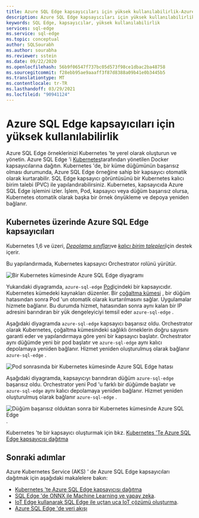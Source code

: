```yaml
---
title: Azure SQL Edge kapsayıcıları için yüksek kullanılabilirlik-Azure SQL Edge
description: Azure SQL Edge kapsayıcıları için yüksek kullanılabilirlik hakkında bilgi edinin
keywords: SQL Edge, kapsayıcılar, yüksek kullanılabilirlik
services: sql-edge
ms.service: sql-edge
ms.topic: conceptual
author: SQLSourabh
ms.author: sourabha
ms.reviewer: sstein
ms.date: 09/22/2020
ms.openlocfilehash: 56b9f06547f737bc05d573f98ce1dbac2ba48758
ms.sourcegitcommit: f28ebb95ae9aaaff3f87d8388a09b41e0b3445b5
ms.translationtype: MT
ms.contentlocale: tr-TR
ms.lasthandoff: 03/29/2021
ms.locfileid: "90941124"
---
```

# <a name="high-availability-for-azure-sql-edge-containers"></a>Azure SQL Edge kapsayıcıları için yüksek kullanılabilirlik

Azure SQL Edge örneklerinizi Kubernetes 'te yerel olarak oluşturun ve yönetin. Azure SQL Edge 'i [Kubernetes](https://kubernetes.io/)tarafından yönetilen Docker kapsayıcılarına dağıtın. Kubernetes 'de, bir küme düğümünün başarısız olması durumunda, Azure SQL Edge örneğine sahip bir kapsayıcı otomatik olarak kurtarabilir. SQL Edge kapsayıcı görüntüsünü bir Kubernetes kalıcı birim talebi (PVC) ile yapılandırabilirsiniz. Kubernetes, kapsayıcıda Azure SQL Edge işlemini izler. İşlem, Pod, kapsayıcı veya düğüm başarısız olursa, Kubernetes otomatik olarak başka bir örnek önyükleme ve depoya yeniden bağlanır.

## <a name="azure-sql-edge-containers-on-kubernetes"></a>Kubernetes üzerinde Azure SQL Edge kapsayıcıları

Kubernetes 1,6 ve üzeri, [*Depolama sınıfları*](https://kubernetes.io/docs/concepts/storage/storage-classes/)ve [*kalıcı birim talepleri*](https://kubernetes.io/docs/concepts/storage/storage-classes/#persistentvolumeclaims)için destek içerir.

Bu yapılandırmada, Kubernetes kapsayıcı Orchestrator rolünü yürütür. 

![Bir Kubernetes kümesinde Azure SQL Edge diyagramı](media/deploy-kubernetes/kubernetes-sql-edge.png)

Yukarıdaki diyagramda, `azure-sql-edge` [Pod](https://kubernetes.io/docs/concepts/workloads/pods/pod/)içindeki bir kapsayıcıdır. Kubernetes kümedeki kaynakları düzenler. Bir [çoğaltma kümesi](https://kubernetes.io/docs/concepts/workloads/controllers/replicaset/) , bir düğüm hatasından sonra Pod 'un otomatik olarak kurtarılmasını sağlar. Uygulamalar hizmete bağlanır. Bu durumda hizmet, hatasından sonra aynı kalan bir IP adresini barındıran bir yük dengeleyiciyi temsil eder `azure-sql-edge` .

Aşağıdaki diyagramda `azure-sql-edge` kapsayıcı başarısız oldu. Orchestrator olarak Kubernetes, çoğaltma kümesindeki sağlıklı örneklerin doğru sayısını garanti eder ve yapılandırmaya göre yeni bir kapsayıcı başlatır. Orchestrator aynı düğümde yeni bir pod başlatır ve `azure-sql-edge` aynı kalıcı depolamaya yeniden bağlanır. Hizmet yeniden oluşturulmuş olarak bağlanır `azure-sql-edge` .

![Pod sonrasında bir Kubernetes kümesinde Azure SQL Edge hatası](media/deploy-kubernetes/kubernetes-sql-edge-after-pod-fail.png)

Aşağıdaki diyagramda, kapsayıcıyı barındıran düğüm `azure-sql-edge` başarısız oldu. Orchestrator yeni Pod 'u farklı bir düğümde başlatır ve `azure-sql-edge` aynı kalıcı depolamaya yeniden bağlanır. Hizmet yeniden oluşturulmuş olarak bağlanır `azure-sql-edge` .

![Düğüm başarısız olduktan sonra bir Kubernetes kümesinde Azure SQL Edge](media/deploy-kubernetes/kubernetes-sql-edge-after-node-fail.png).

Kubernetes 'te bir kapsayıcı oluşturmak için bkz. [Kubernetes 'Te Azure SQL Edge kapsayıcısı dağıtma](deploy-Kubernetes.md)

## <a name="next-steps"></a>Sonraki adımlar

Azure Kubernetes Service (AKS) ' de Azure SQL Edge kapsayıcıları dağıtmak için aşağıdaki makalelere bakın:
- [Kubernetes 'te Azure SQL Edge kapsayıcısı dağıtma](deploy-Kubernetes.md)
- [SQL Edge 'de ONNX ile Machine Learning ve yapay zeka](onnx-overview.md).
- [IoT Edge kullanarak SQL Edge ile uçtan uca IoT çözümü oluşturma](tutorial-deploy-azure-resources.md).
- [Azure SQL Edge 'de veri akışı](stream-data.md)